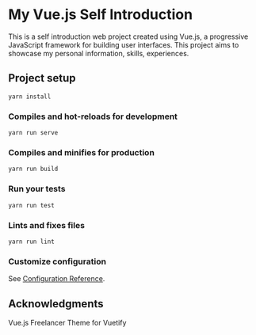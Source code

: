 # My Vue.js Self Introduction

This is a self introduction web project created using Vue.js, a progressive JavaScript framework for building user interfaces. This project aims to showcase my personal information, skills, experiences.

## Project setup
```
yarn install
```

### Compiles and hot-reloads for development
```
yarn run serve
```

### Compiles and minifies for production
```
yarn run build
```

### Run your tests
```
yarn run test
```

### Lints and fixes files
```
yarn run lint
```

### Customize configuration
See [Configuration Reference](https://cli.vuejs.org/config/).

## Acknowledgments
Vue.js
Freelancer Theme for Vuetify
